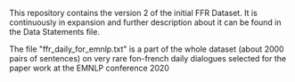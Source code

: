 This repository contains the version 2 of the initial FFR Dataset. It is continuously in expansion and further description about it can be found in the Data Statements file.

The file "ffr_daily_for_emnlp.txt" is a part of the whole dataset (about 2000 pairs of sentences) on very rare fon-french daily dialogues selected for the paper work at the EMNLP conference 2020
